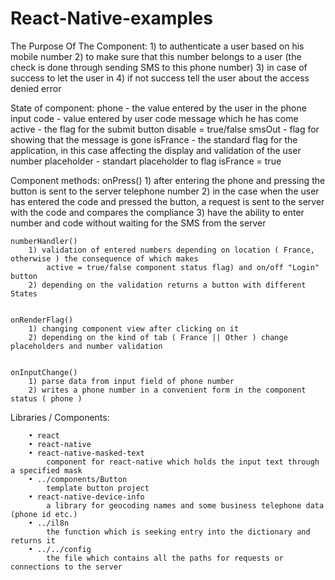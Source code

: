# React-Native-examples
The Purpose Of The Component:
    1) to authenticate a user based on his mobile number
    2) to make sure that this number belongs to a user (the check is done through sending SMS to this phone number)
    3) in case of success to let the user in
    4) if not success tell the user about the access denied error


State of component:
    phone - the value entered by the user in the phone input
    code  - value entered by user code message which he has come
    active - the flag for the submit button disable = true/false
    smsOut - flag for showing that the message is gone
    isFrance - the standard flag for the application, in this case affecting the display and validation of the user number
    placeholder - standart placeholder to flag isFrance = true

Component methods:
    onPress()
        1) after entering the phone and pressing the button is sent to the server telephone number
        2) in the case when the user has entered the code and pressed the button, a request is sent to the server with the code and compares the compliance
        3) have the ability to enter number and code without waiting for the SMS from the server


    numberHandler()
        1) validation of entered numbers depending on location ( France, otherwise ) the consequence of which makes
            active = true/false component status flag) and on/off "Login" button 
        2) depending on the validation returns a button with different States


    onRenderFlag()
        1) changing component view after clicking on it
        2) depending on the kind of tab ( France || Other ) change placeholders and number validation


    onInputChange()
        1) parse data from input field of phone number
        2) writes a phone number in a convenient form in the component status ( phone )


Libraries / Components:

        • react
        • react-native
        • react-native-masked-text
            component for react-native which holds the input text through a specified mask
        • ../components/Button
            template button project
        • react-native-device-info
            a library for geocoding names and some business telephone data (phone id etc.)
        • ../il8n
            the function which is seeking entry into the dictionary and returns it
        • ../../config
            the file which contains all the paths for requests or connections to the server
